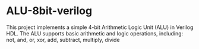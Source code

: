 # ALU-8bit-verilog
This project implements a simple 4-bit Arithmetic Logic Unit (ALU) in Verilog HDL. The ALU supports basic arithmetic and logic operations, including: not, and, or, xor, add, subtract, multiply, divide
